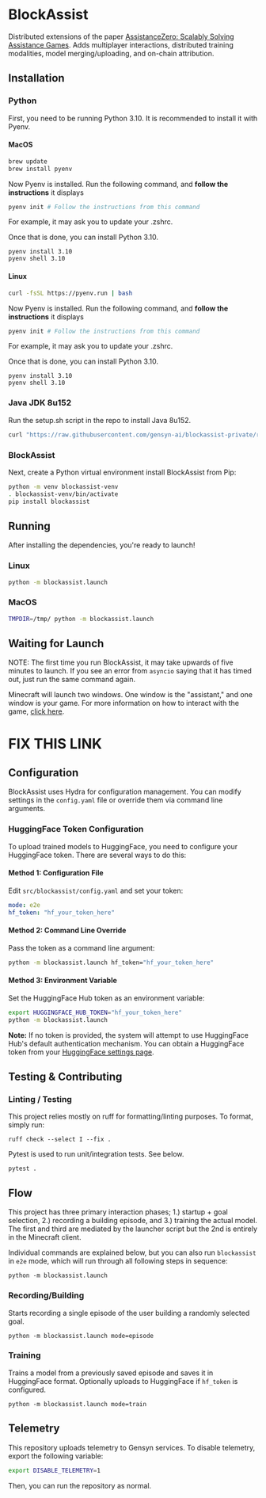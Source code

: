 # BlockAssist

Distributed extensions of the paper [AssistanceZero: Scalably Solving Assistance Games](https://arxiv.org/abs/2504.07091). Adds
multiplayer interactions, distributed training modalities, model merging/uploading, and on-chain attribution.

## Installation

### Python

First, you need to be running Python 3.10. It is recommended to install it with Pyenv.

#### MacOS

```bash
brew update
brew install pyenv
```

Now Pyenv is installed. Run the following command, and **follow the instructions** it displays

```bash
pyenv init # Follow the instructions from this command
```

For example, it may ask you to update your .zshrc.

Once that is done, you can install Python 3.10.

```
pyenv install 3.10
pyenv shell 3.10
```

#### Linux

```bash
curl -fsSL https://pyenv.run | bash
```

Now Pyenv is installed. Run the following command, and **follow the instructions** it displays

```bash
pyenv init # Follow the instructions from this command
```

For example, it may ask you to update your .zshrc.

Once that is done, you can install Python 3.10.

```
pyenv install 3.10
pyenv shell 3.10
```

### Java JDK 8u152

Run the setup.sh script in the repo to install Java 8u152.

```bash
curl "https://raw.githubusercontent.com/gensyn-ai/blockassist-private/refs/heads/main/setup.sh" | bash
```

### BlockAssist

Next, create a Python virtual environment install BlockAssist from Pip:

```bash
python -m venv blockassist-venv
. blockassist-venv/bin/activate
pip install blockassist
```

## Running

After installing the dependencies, you're ready to launch!

### Linux

```bash
python -m blockassist.launch
```

### MacOS

```bash
TMPDIR=/tmp/ python -m blockassist.launch
```

## Waiting for Launch

NOTE: The first time you run BlockAssist, it may take upwards of five minutes to launch. If you see an error from `asyncio` saying that it has timed out, just run the same command again.

Minecraft will launch two windows. One window is the "assistant," and one window is your game. For more information on how to interact with the game, [click here]().

# FIX THIS LINK

## Configuration

BlockAssist uses Hydra for configuration management. You can modify settings in the `config.yaml` file or override them via command line arguments.

### HuggingFace Token Configuration

To upload trained models to HuggingFace, you need to configure your HuggingFace token. There are several ways to do this:

#### Method 1: Configuration File

Edit `src/blockassist/config.yaml` and set your token:

```yaml
mode: e2e
hf_token: "hf_your_token_here"
```

#### Method 2: Command Line Override

Pass the token as a command line argument:

```bash
python -m blockassist.launch hf_token="hf_your_token_here"
```

#### Method 3: Environment Variable

Set the HuggingFace Hub token as an environment variable:

```bash
export HUGGINGFACE_HUB_TOKEN="hf_your_token_here"
python -m blockassist.launch
```

**Note:** If no token is provided, the system will attempt to use HuggingFace Hub's default authentication mechanism. You can obtain a HuggingFace token from your [HuggingFace settings page](https://huggingface.co/settings/tokens).

## Testing & Contributing

### Linting / Testing

This project relies mostly on ruff for formatting/linting purposes. To format, simply run:

    ruff check --select I --fix .

Pytest is used to run unit/integration tests. See below.

    pytest .

## Flow

This project has three primary interaction phases; 1.) startup + goal selection, 2.) recording a building episode, and 3.) training the actual model. The first and third are mediated by the launcher script but the 2nd is entirely in the Minecraft client.

Individual commands are explained below, but you can also run `blockassist` in `e2e` mode, which will run through all following steps in sequence:

    python -m blockassist.launch

### Recording/Building

Starts recording a single episode of the user building a randomly selected goal.

    python -m blockassist.launch mode=episode

### Training

Trains a model from a previously saved episode and saves it in HuggingFace format. Optionally uploads to HuggingFace if `hf_token` is configured.

    python -m blockassist.launch mode=train

## Telemetry

This repository uploads telemetry to Gensyn services. To disable telemetry, export the following variable:

```bash
export DISABLE_TELEMETRY=1
```

Then, you can run the repository as normal.
